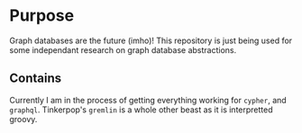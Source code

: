# Purpose

Graph databases are the future (imho)! This repository is just being used for some independant research on graph database abstractions.

## Contains

Currently I am in the process of getting everything working for `cypher`, and `graphql`. Tinkerpop's `gremlin` is a whole other beast as it is interpretted groovy.
